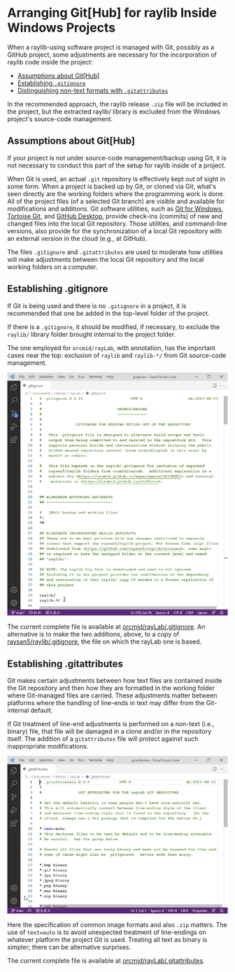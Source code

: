 <!-- X210802a.md 0.0.3              UTF-8                          2021-08-31
     ----1----|----2----|----3----|----4----|----5----|----6----|----7----|--*

            ARRANGING GIT FOR RAYLIB INSIDE WINDOWS PROJECTS
     -->

# Arranging Git\[Hub\] for raylib Inside Windows Projects

When a raylib-using software project is managed with Git, possibly
as a GitHub project, some adjustments are necessary for the incorporation
of raylib code inside the project:

* [Assumptions about Git\[Hub\]](##assumptions-about-github)
* [Establishing `.gitignore`](#establishing-gitignore)
* [Distinguishing non-text formats with `.gitattributes`](#establishing-gitattributes)

In the recommended approach, the raylib release `.zip` file will be included
in the project, but the extracted raylib/ library is excluded from the
Windows project's source-code management.

## Assumptions about Git\[Hub\]

If your project is not under source-code management/backup using Git, it is
not necessary to conduct this part of the setup for raylib inside of a
project.

When Git is used, an actual `.git` repository is effectively kept out of sight
in some form.  When a project is backed up by Git, or cloned via Git,
what's seen directly are the working folders where the programming work is
done.  All of the project files (of a selected Git branch) are visible and
available for modifications and additions.  Git software utilities, such as
[Git for Windows](https://gitforwindows.org/),
[Tortoise Git](https://tortoisegit.org/), and
[GitHub Desktop](https://desktop.github.com/), provide
check-ins (commits) of new and changed files into the local Git repository.
Those utilities, and command-line versions, also provide for the
synchronization of a local Git repository with an external version in the
cloud (e.g., at GitHub).

The files `.gitignore` and `.gitattributes` are used to moderate how utilities
will make adjustments between the local Git repository and the local
working folders on a computer.

## Establishing .gitignore

If Git is being used and there is no `.gitignore` in a project, it is
recommended that one be added in the top-level folder of the project.

If there is a `.gitignore`, it should be modified, if necessary, to exclude
the `raylib/` library folder brought internal to the project folder.

The one employed for `orcmid/rayLab`, with annotation, has the important cases
near the top: exclusion of `raylib` and `raylib-*/` from Git source-code
management.

![rayLab .gitignore exclusion of raylib](X210802-2021-08-26-1811-The.gitignore.png)

The current complete file is available at
[orcmid/rayLab/.gitignore](https://github.com/orcmid/rayLab/blob/main/.gitignore).
An alternative is to make the two additions, above, to a copy of
[raysan5/raylib/.gitignore](https://github.com/raysan5/raylib/blob/master/.gitignore), the file on which the rayLab one is based.

## Establishing .gitattributes

Git makes certain adjustments between how text files are contained inside the
Git repository and then how they are formatted in the working folder where
Git-managed files are carried.  These adjustments matter between
platforms where the handling of line-ends in text may differ from the
Git-internal default.

If Git treatment of line-end adjustments is performed on a non-text (i.e., binary) file, that file will be damaged in a clone and/or in the repository itself.  The addition of a `gitattributes` file will protect against such
inappropriate modifications.

![rayLab .gitattributes](X210802-2021-08-27-0814-.gitattributes.png)

Here the specification of common image formats and also `.zip` matters.  The
use of `text=auto` is to avoid unexpected treatment of line-endings on
whatever platform the project Git is used.  Treating all text as binary
is simpler; there can be alternative surprises.

The current complete file is available at
[orcmid/rayLab/.gitattributes](https://github.com/orcmid/rayLab/blob/main/.gitattributes).

<!-- ----1----|----2----|----3----|----4----|----5----|----6----|----7----|--*

     0.0.3 2021-08-31T20:13Z link the prologue to section-title anchors
     0.0.2 2021-08-30T20:06Z add rulers
     0.0.1 2021-08-27T21:22Z Use correct unordered list syntax
     0.0.0 2021-08-27T21:16Z First draft on .gitignore and .gitattributes.

                        *** end of X210802a.md ***
     -->
